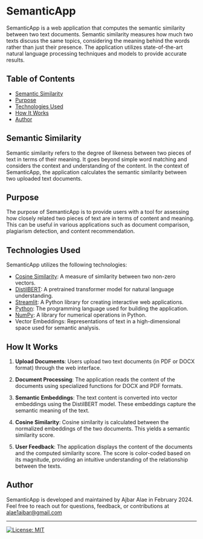 # SemanticApp

SemanticApp is a web application that computes the semantic similarity between two text documents. Semantic similarity measures how much two texts discuss the same topics, considering the meaning behind the words rather than just their presence. The application utilizes state-of-the-art natural language processing techniques and models to provide accurate results.

## Table of Contents

- [Semantic Similarity](#semantic-similarity)
- [Purpose](#purpose)
- [Technologies Used](#technologies-used)
- [How It Works](#how-it-works)
- [Author](#author)

## Semantic Similarity

Semantic similarity refers to the degree of likeness between two pieces of text in terms of their meaning. It goes beyond simple word matching and considers the context and understanding of the content. In the context of SemanticApp, the application calculates the semantic similarity between two uploaded text documents.

## Purpose

The purpose of SemanticApp is to provide users with a tool for assessing how closely related two pieces of text are in terms of content and meaning. This can be useful in various applications such as document comparison, plagiarism detection, and content recommendation.

## Technologies Used

SemanticApp utilizes the following technologies:

- [Cosine Similarity](https://en.wikipedia.org/wiki/Cosine_similarity): A measure of similarity between two non-zero vectors.
- [DistilBERT](https://huggingface.co/sentence-transformers/distilbert-base-nli-stsb-mean-tokens): A pretrained transformer model for natural language understanding.
- [Streamlit](https://streamlit.io/): A Python library for creating interactive web applications.
- [Python](https://www.python.org/): The programming language used for building the application.
- [NumPy](https://numpy.org/): A library for numerical operations in Python.
- Vector Embeddings: Representations of text in a high-dimensional space used for semantic analysis.

## How It Works

1. **Upload Documents**: Users upload two text documents (in PDF or DOCX format) through the web interface.

2. **Document Processing**: The application reads the content of the documents using specialized functions for DOCX and PDF formats.

3. **Semantic Embeddings**: The text content is converted into vector embeddings using the DistilBERT model. These embeddings capture the semantic meaning of the text.

4. **Cosine Similarity**: Cosine similarity is calculated between the normalized embeddings of the two documents. This yields a semantic similarity score.

5. **User Feedback**: The application displays the content of the documents and the computed similarity score. The score is color-coded based on its magnitude, providing an intuitive understanding of the relationship between the texts.

## Author

SemanticApp is developed and maintained by Ajbar Alae in February 2024. Feel free to reach out for questions, feedback, or contributions at alae1ajbar@gmail.com

---

[![License: MIT](https://img.shields.io/badge/License-MIT-yellow.svg)](https://opensource.org/licenses/MIT)
